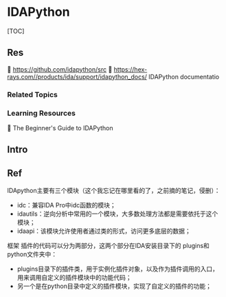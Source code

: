 # IDAPython

[TOC]



## Res
🚧 https://github.com/idapython/src
📂 https://hex-rays.com//products/ida/support/idapython_docs/
IDAPython documentatio


### Related Topics


### Learning Resources
📖 The Beginner's Guide to IDAPython



## Intro



## Ref
[👍 IDApython插件编写及脚本批量分析教程]: http://t.csdnimg.cn/KLZDL

IDApython主要有三个模块（这个我忘记在哪里看的了，之前摘的笔记，侵删）：
- idc：兼容IDA Pro中idc函数的模块；
- idautils：逆向分析中常用的一个模块，大多数处理方法都是需要依托于这个模块；
- idaapi：该模块允许使用者通过类的形式，访问更多底层的数据；

框架
插件的代码可以分为两部分，这两个部分在IDA安装目录下的 plugins和python文件夹中：
- plugins目录下的插件类，用于实例化插件对象，以及作为插件调用的入口，用来调用自定义的插件模块中的功能代码；
- 另一个是在python目录中定义的插件模块，实现了自定义的插件的功能；

[IDA pro批量反汇编——将PE可执行文件反汇编生成asm文件]: http://t.csdnimg.cn/H67wJ

[How to execute ida-decompiler python script from IDAPython inside IDA Pro | Stackoverflow]: https://stackoverflow.com/q/20962038/16542494
[IDAFunctionsDecompiler | Github]: https://github.com/JCGdev/IDAFunctionsDecompiler
[ida-batch_decompile]:https://github.com/tintinweb/ida-batch_decompile

[Is there a way to install Python 3 modules into IDAPython with pip? | StackExchange]: https://reverseengineering.stackexchange.com/q/30122/41934

